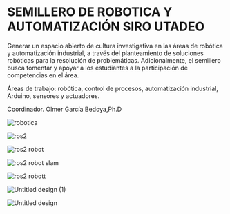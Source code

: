 # SEMILLERO DE ROBOTICA Y AUTOMATIZACIÓN SIRO UTADEO

Generar un espacio abierto de cultura investigativa en las áreas de robótica y automatización industrial, a través del planteamiento de soluciones robóticas para la resolución de problemáticas. Adicionalmente, el semillero busca fomentar y apoyar a los estudiantes a la participación de competencias en el área.

Áreas de trabajo: robótica, control de procesos, automatización industrial, Arduino, sensores y actuadores.

Coordinador. Olmer García Bedoya,Ph.D


![robotica](https://user-images.githubusercontent.com/44630882/125104143-ac998c80-e0a2-11eb-9e99-517586154bcf.png)

![ros2](https://user-images.githubusercontent.com/44630882/125104484-09954280-e0a3-11eb-89de-c48818ed3c03.png)

![ros2 robot](https://user-images.githubusercontent.com/44630882/125104526-16199b00-e0a3-11eb-90f3-1bdcf8b43377.png)

![ros2 robot slam](https://user-images.githubusercontent.com/44630882/125104563-23368a00-e0a3-11eb-9af8-903c160fcd94.png)

![ros2 robott](https://user-images.githubusercontent.com/44630882/125104615-334e6980-e0a3-11eb-926d-56c69b90d731.png)

![Untitled design (1)](https://user-images.githubusercontent.com/44630882/125103686-3a28ac80-e0a2-11eb-81a9-3dc8b0911afd.png)

![Untitled design](https://user-images.githubusercontent.com/44630882/125103808-54628a80-e0a2-11eb-9657-8ba846d10d1e.png)

